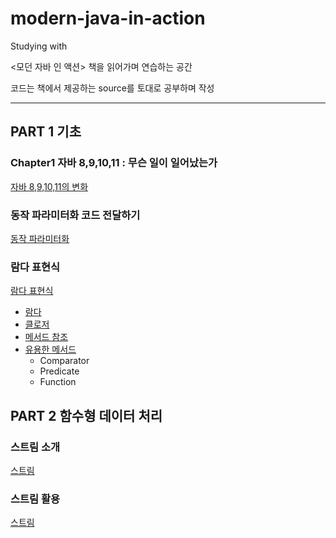 # modern-java-in-action

Studying with <Modern Java In Action>
  
<모던 자바 인 액션> 책을 읽어가며 연습하는 공간

코드는 책에서 제공하는 source를 토대로 공부하며 작성 


---
## PART 1 기초
### Chapter1 자바 8,9,10,11 : 무슨 일이 일어났는가

[자바 8,9,10,11의 변화](src/main/java/com/heedi/modernjavainaction/chapter01/chapter01.md)

### 동작 파라미터화 코드 전달하기

[동작 파라미터화](src/main/java/com/heedi/modernjavainaction/behaviorParameterization/chapter02.md)

### 람다 표현식

[람다 표현식](src/main/java/com/heedi/modernjavainaction/lambda/chapter03.md)
- [람다](src/main/java/com/heedi/modernjavainaction/lambda/Lambda.java)
- [클로저](src/main/java/com/heedi/modernjavainaction/lambda/Closure.java)
- [메서드 참조](src/main/java/com/heedi/modernjavainaction/lambda/MethodReference.java)
- [유용한 메서드](src/main/java/com/heedi/modernjavainaction/lambda/UtilityDefaultMethod.java)
  - Comparator
  - Predicate
  - Function 

## PART 2 함수형 데이터 처리
### 스트림 소개

[스트림](src/main/java/com/heedi/modernjavainaction/behaviorParameterization/chapter02.md)


### 스트림 활용

[스트림](src/main/java/com/heedi/modernjavainaction/behaviorParameterization/chapter02.md)
